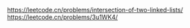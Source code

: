 https://leetcode.cn/problems/intersection-of-two-linked-lists/
https://leetcode.cn/problems/3u1WK4/
